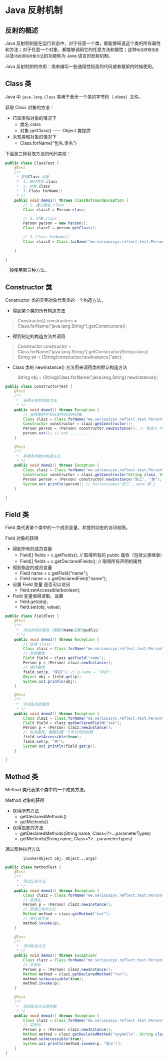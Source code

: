 #   Java 反射机制

##  反射的概述

Java 反射机制是在运行状态中，对于任意一个类，都能够知道这个类的所有属性和方法；对于任意一个对象，都能够调用它的任意方法和属性；这种`动态获取信息`以及`动态调用对象方法`的功能称为 Java 语言的反射机制。

Java 反射机制的作用：用来编写一些通用性较高的代码或者框架的时候使用。

##  Class 类

Java 中 `java.lang.Class` 类用于表示一个类的字节码（.class）文件。

获取 Class 对象的方法：

*   已知类和对象的情况下
    -   类名.class
    -   对象.getClass() —— Object 类提供
*   未知类和对象的情况下
    -   Class.forName("包名.类名")
    
下面是三种获取方法的代码实现：

```java
public class ClassTest {
    @Test
    /**
     * 获得Class 对象
     *  1、通过类名.class
     *  2、对象.class
     *  3、Class.forName()
     * */
    public void demo1() throws ClassNotFoundException {
        // 1、通过类名.class
        Class clazz1 = Person.class;

        // 2、对象.class
        Person person = new Person();
        Class clazz2 = person.getClass();

        // 3、Class.forName()
        Class clazz3 = Class.forName("me.seriouszyx.reflect.test.Person");

    }

}
```

一般使用第三种方法。

##  Constructor 类

Constructor 类的实例对象代表类的一个构造方法。

*   得到某个类的所有构造方法
>   Constructor[] constructors = Class.forName("java.lang.String").getConstructors();

*   得到制定的构造方法并调用
>   Constructor constructor = Class.forName("java.lang.String").getConstructor(String.class); <br>
String str = (String)constructor.newInstance("abc);

*   Class 类的 newInstance() 方法用来调用类的默认构造方法
>   String obj = (String)Class.forName("java.lang.String).newInstance();

```java
public class ConstructorTest {
    @Test
    /**
     *  获得无参的构造方法
     * */
    public void demo1() throws Exception {
        // 获得类的字节码文件对应的对象
        Class clazz = Class.forName("me.seriouszyx.reflect.test.Person");
        Constructor constructor = clazz.getConstructor();
        Person person = (Person) constructor.newInstance(); // 相当于 Person person = new Person();
        person.eat(); // eat...........
    }

    @Test
    /**
     *  获得有参数的构造方法
     * */
    public void demo2() throws Exception {
        Class clazz = Class.forName("me.seriouszyx.reflect.test.Person");
        Constructor constructor = clazz.getConstructor(String.class, String.class);
        Person person = (Person) constructor.newInstance("张三", "男");
        System.out.println(person); // Person{name='张三', sex='男'}
    }

}
```

##  Field 类

Field 类代表某个类中的一个成员变量，并提供动态的访问权限。

Field 对象的获得

*   得到所有的成员变量
    -   Field[] fields = c.getFields(); // 取得所有的 public 属性（包括父类继承）
    -   Field[] fields = c.getDeclaredFields(); // 取得所有声明的属性
*   得到指定的成员变量
    -   Field name = c.getField("name");
    -   Field name = c.getDeclaredField("name");
*   设置 Field 变量 是否可以访问
    -   field.setAccessible(boolean);
*   Field 变量值得读取、设置
    -   field.get(obj);
    -   field.set(obj, value);

```java
public class FieldTest {
    @Test
    /**
     *  测试共有的属性（需要将name设置为public）
     * */
    public void demo1() throws Exception {
        // 获得 class
        Class clazz = Class.forName("me.seriouszyx.reflect.test.Person");
        // 获得属性
        Field field = clazz.getField("name");
        Person p = (Person) clazz.newInstance();
        // 操作属性
        field.set(p, "李四"); // p.name = "李四";
        Object obj = field.get(p);
        System.out.println(obj);
    }

    @Test
    /**
     *  测试私有的属性
     * */
    public void demo2() throws Exception {
        Class clazz = Class.forName("me.seriouszyx.reflect.test.Person");
        Field field = clazz.getDeclaredField("sex");
        Person p = (Person) clazz.newInstance();
        // 私有属性，需要设置一个可访问的权限
        field.setAccessible(true);
        field.set(p, "男");
        System.out.println(field.get(p));
    }

}
```

##  Method 类

Method 类代表某个类中的一个成员方法。

Method 对象的获得

*   获得所有方法
    -   getDeclaredMethods()
    -   getMethods()
*   获得指定的方法
    -   getDeclaredMethods(String name, Class<?>...parameterTypes)
    -   getMethods(String name, Class<?>...parameterTypes)
        
通过反射执行方法

            invoke(Object obj, Object...args)

```java
public class MethodTest {
    @Test
    /**
     *  测试公有方法
     * */
    public void demo1() throws Exception {
        Class clazz = Class.forName("me.seriouszyx.reflect.test.Person");
        // 实例化
        Person p = (Person) clazz.newInstance();
        // 获得公有的方法
        Method method = clazz.getMethod("eat");
        // 执行该方法
        method.invoke(p);
    }

    @Test
    /**
     *  测试私有方法
     * */
    public void demo2() throws Exception{
        Class clazz = Class.forName("me.seriouszyx.reflect.test.Person");
        // 实例化
        Person p = (Person) clazz.newInstance();
        Method method = clazz.getDeclaredMethod("run");
        method.setAccessible(true);
        method.invoke(p);
    }

    @Test
    /**
     *  测试私有方法带参数
     * */
    public void demo3() throws Exception {
        Class clazz = Class.forName("me.seriouszyx.reflect.test.Person");
        // 实例化
        Person p = (Person) clazz.newInstance();
        Method method = clazz.getDeclaredMethod("sayHello", String.class);
        method.setAccessible(true);
        System.out.println(method.invoke(p, "张三"));
    }
}
```

